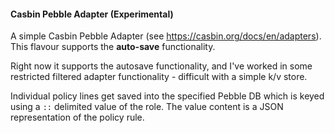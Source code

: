 #### Casbin Pebble Adapter (Experimental)

A simple Casbin Pebble Adapter (see https://casbin.org/docs/en/adapters).
This flavour supports the **auto-save** functionality.

Right now it supports the autosave functionality, and I've worked in some restricted filtered adapter functionality - difficult with a simple k/v store.

Individual policy lines get saved into the specified Pebble DB which is keyed using a `::` delimited value of the
role. The value content is a JSON representation of the policy rule.

